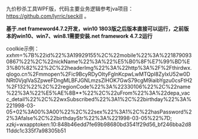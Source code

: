 九价秒杀工具WPF版，代码主要业务逻辑参考jva项目：https://github.com/lyrric/seckill 。


**基于.net frameword4.7.2开发，win10 1803版之后版本直接可以运行，之前版本的win10、win7、win8.1需要安装.net framework 4.7.2运行**


coolkie示例：_xxhm_=%7B%22id%22%3A19929155%2C%22mobile%22%3A%2218790930867%22%2C%22nickName%22%3A%22%E5%B0%8F%E7%99%BD%E3%80%82%22%2C%22headerImg%22%3A%22http%3A%2F%2Fthirdwx.qlogo.cn%2Fmmopen%2Fic9BcyRDyOItyFglnKcpwLwMTQpl8ZyIxU52w0DNRt0VjqlVaSZpweFDngMLBFJGNLmzsZlHOK7GwS79cgM9iaibYgzu0csFtH2%2F132%22%2C%22regionCode%22%3A%22330106%22%2C%22name%22%3A%22%E5%AE%8B**%22%2C%22uFrom%22%3A%22depa_vacc_detail%22%2C%22wxSubscribed%22%3A1%2C%22birthday%22%3A%221998-03-05+02%3A00%3A00%22%2C%22sex%22%3A1%2C%22hasPassword%22%3Afalse%2C%22birthdayStr%22%3A%221998-03-05%22%7D; _xzkj_=wxapptoken:10:848b46edd7fe69b98680bd3541f29d56_bf246bba2d811ddc1c335f7a98305b51
